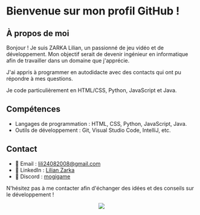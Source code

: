 # Bienvenue sur mon profil GitHub !

## À propos de moi

Bonjour ! Je suis ZARKA Lilian, un passionné de jeu vidéo et de développement. Mon objectif serait de devenir ingénieur en informatique afin de travailler dans un domaine que j'apprécie.

J'ai appris à programmer en autodidacte avec des contacts qui ont pu répondre à mes questions.

Je code particulièrement en HTML/CSS, Python, JavaScript et Java.

## Compétences

- Langages de programmation : HTML, CSS, Python, JavaScript, Java.
- Outils de développement : Git, Visual Studio Code, IntelliJ, etc.

## Contact  

- 📧 Email : [lili24082008@gmail.com](mailto:lili24082008@gmail.com)
- 🔗 LinkedIn : [Lilian Zarka](https://www.linkedin.com/in/lilian-zarka-126a0127a/)
- 💭 Discord : [mogigame](https://discord.gg/D8hYqzXx64)

N'hésitez pas à me contacter afin d'échanger des idées et des conseils sur le développement !
  <p align="center">
  <img src="https://github-readme-stats.vercel.app/api/top-langs/?username=mogigameytb&theme=material-palenight&show_icons=true"/>
  </p>
